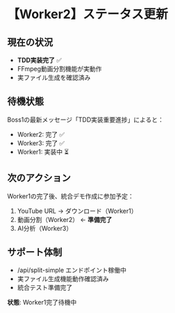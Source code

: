 # 【Worker2】ステータス更新

## 現在の状況
- **TDD実装完了** ✅
- FFmpeg動画分割機能が実動作
- 実ファイル生成を確認済み

## 待機状態
Boss1の最新メッセージ「TDD実装重要進捗」によると：
- Worker2: 完了 ✅
- Worker3: 完了 ✅  
- Worker1: 実装中 ⏳

## 次のアクション
Worker1の完了後、統合デモ作成に参加予定：
1. YouTube URL → ダウンロード（Worker1）
2. 動画分割（Worker2） ← **準備完了**
3. AI分析（Worker3）

## サポート体制
- /api/split-simple エンドポイント稼働中
- 実ファイル生成機能動作確認済み
- 統合テスト準備完了

**状態**: Worker1完了待機中